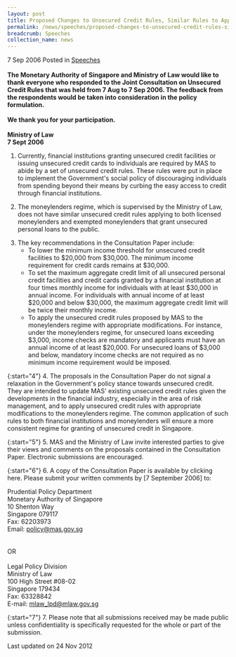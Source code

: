 ```yaml
---
layout: post
title: Proposed Changes to Unsecured Credit Rules, Similar Rules to Apply to Moneylenders
permalink: /news/speeches/proposed-changes-to-unsecured-credit-rules-similar-rules-to-apply-to-moneylenders
breadcrumb: Speeches
collection_name: news
---
```


7 Sep 2006 Posted in [Speeches](/news/speeches)
<br>    
**The Monetary Authority of Singapore and Ministry of Law would like to thank everyone who responded to the Joint Consultation on Unsecured Credit Rules that was held from 7 Aug to 7 Sep 2006. The feedback from the respondents would be taken into consideration in the policy formulation.**
<br>  
**We thank you for your participation.**
<br>  
**Ministry of Law**  
**7 Sept 2006**



1. Currently, financial institutions granting unsecured credit facilities or issuing unsecured credit cards to individuals are required by MAS to abide by a set of unsecured credit rules. These rules were put in place to implement the Government's social policy of discouraging individuals from spending beyond their means by curbing the easy access to credit through financial institutions.

2. The moneylenders regime, which is supervised by the Ministry of Law, does not have similar unsecured credit rules applying to both licensed moneylenders and exempted moneylenders that grant unsecured personal loans to the public.

<ol start="3">
<li>
The key recommendations in the Consultation Paper include:

<ul>
<li>To lower the minimum income threshold for unsecured credit facilities to $20,000 from $30,000. The minimum income requirement for credit cards remains at $30,000. </li>

<li>To set the maximum aggregate credit limit of all unsecured personal credit facilities and credit cards granted by a financial institution at four times monthly income for individuals with at least $30,000 in annual income. For individuals with annual income of at least $20,000 and below $30,000, the maximum aggregate credit limit will be twice their monthly income. </li>

<li>To apply the unsecured credit rules proposed by MAS to the moneylenders regime with appropriate modifications. For instance, under the moneylenders regime, for unsecured loans exceeding $3,000, income checks are mandatory and applicants must have an annual income of at least $20,000. For unsecured loans of $3,000 and below, mandatory income checks are not required as no minimum income requirement would be imposed. </li>
</ul>

</li>
</ol>

{:start="4"}
4. The proposals in the Consultation Paper do not signal a relaxation in the Government's policy stance towards unsecured credit. They are intended to update MAS' existing unsecured credit rules given the developments in the financial industry, especially in the area of risk management, and to apply unsecured credit rules with appropriate modifications to the moneylenders regime. The common application of such rules to both financial institutions and moneylenders will ensure a more consistent regime for granting of unsecured credit in Singapore.

{:start="5"}
5. MAS and the Ministry of Law invite interested parties to give their views and comments on the proposals contained in the Consultation Paper. Electronic submissions are encouraged.

{:start="6"}
6. A copy of the Consultation Paper is available by clicking here. Please submit your written comments by [7 September 2006] to:

Prudential Policy Department  
Monetary Authority of Singapore  
10 Shenton Way  
Singapore 079117  
Fax: 62203973  
Email: policy@mas.gov.sg  
<br>  
OR
<br>  
Legal Policy Division  
Ministry of Law  
100 High Street #08-02  
Singapore 179434  
Fax: 63328842  
E-mail: mlaw_lpd@mlaw.gov.sg

{:start="7"}
7. Please note that all submissions received may be made public unless confidentiality is specifically requested for the whole or part of the submission.

<p class="right-side-updated">Last updated on 24 Nov 2012</p>
